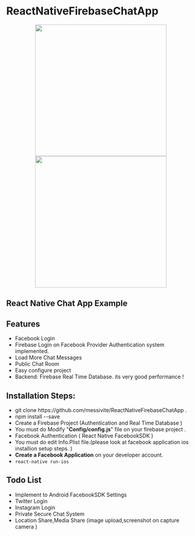 # ReactNativeFirebaseChatApp
<p align="center">
  <img src="https://i.imgur.com/xnbxqkl.png" width="350"/>
  <img src="https://i.imgur.com/4X4wec8.png" width="350"/>
</p>

<p align="center">
<h2>React Native Chat App Example</h2>

<h2>Features</h2>

<ul>
<li>Facebook Login</li>
<li>Firebase Login on Facebook Provider Authentication system implemented.</li>
<li>Load More Chat Messages </li>
<li>Public Chat Room</li>
<li>Easy configure project </li>
<li>Backend: Firebase Real Time Database. its very good performance ! </li>

</ul>



<h2>Installation Steps:</h2>


<ul>
<li><blackquote>git clone https://github.com/messivite/ReactNativeFirebaseChatApp .</blackquote></li>
<li><blackquote>npm install --save</blackquote></li>

<li>Create a Firebase Project (Authentication and Real Time Database ) </li>
<li>You must do Modify "<strong>Config/config.js</strong>" file on your firebase project .  </li>

<li>Facebook Authentication ( React Native FacebookSDK )  </li>
<li>You must do edit Info.Plist file.(please look at facebook application ios installion setup steps. ) </li>
<li><strong>Create a Facebook Application</strong> on your developer account.</li>

<li><code>react-native run-ios</code></li>
</ul>


<h2>Todo List</h2>

<ul>
<li>Implement to Android FacebookSDK Settings</li>
<li>Twitter Login</li>
<li>Instagram Login</li>
<li>Private Secure Chat System </li>
<li>Location Share,Media Share (image upload,screenshot on capture camera )
</ul>


</p>
